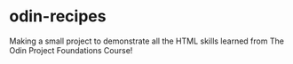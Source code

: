 # odin-recipes

Making a small project to demonstrate all the HTML skills learned from The Odin Project Foundations Course!
